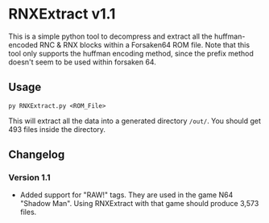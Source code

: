 # RNXExtract v1.1

This is a simple python tool to decompress and extract all the huffman-encoded RNC & RNX blocks within a Forsaken64 ROM file. Note that this tool only supports the huffman encoding method, since the prefix method doesn't seem to be used within forsaken 64.

## Usage

`py RNXExtract.py <ROM_File>`

This will extract all the data into a generated directory `/out/`. You should get 493 files inside the directory.

## Changelog

### Version 1.1

* Added support for "RAW!" tags. They are used in the game N64 "Shadow Man". Using RNXExtract with that game should produce 3,573 files.
